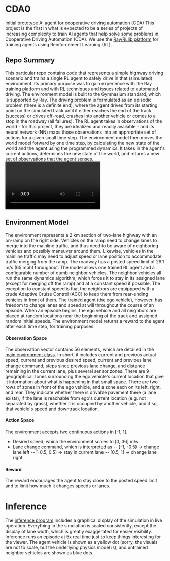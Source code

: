 # CDA0
Initial prototype AI agent for cooperative driving automation (CDA)
This project is the first in what is expected to be a series of projects of increasing complexity to train AI agents that help solve some problems in Cooperative Driving Automation (CDA).
We use the [Ray/RLlib platform](https://docs.ray.io/en/latest/rllib/index.html) for training agents using Reinforcement Learning (RL).

## Repo Summary
This particular repo contains code that represents a simple highway driving scenario and trains a single RL agent to safely drive in that (simulated) environment.
Its primary purpose was to gain experience with the Ray training platform and with RL techniques and issues related to automated driving.
The environment model is built to the Gymnasium standard, which is supported by Ray.
The driving problem is formulated as an episodic problem (there is a definite end), where the agent drives from its starting point on the simulated track until it either reaches the end of the track (success) or drives off-road, crashes into another vehicle or comes to a stop in the roadway (all failures).
The RL agent takes in observations of the world - for this project, they are idealized and readily available - and its neural network (NN) maps those observations into an appropriate set of actions for a given small time step.
The environment model then moves the world model forward by one time step, by calculating the new state of the world and the agent using the programmed dynamics.
It takes in the agent's current actions, determines the new state of the world, and returns a new set of observations that the agent senses.
![Agent driving in lane 0](images/lane0.mp4)

## Environment Model
The environment represents a 2 km section of two-lane highway with an on-ramp on the right side.
Vehicles on the ramp need to change lanes to merge into the mainline traffic, and thus need to be aware of neighboring vehicles and possibly maneuver around them.
Likewise, vehicles in the mainline traffic may need to adjust speed or lane position to accommodate traffic merging from the ramp.
The roadway has a posted speed limit of 29.1 m/s (65 mph) throughout.
The model allows one trained RL agent and a configurable number of dumb neighbor vehicles.
The neighbor vehicles all run the same dynamics algorithm, which forces it to stay in its assigned lane (except for merging off the ramp) and at a constant speed if possible.
The exception to constant speed is that the neighbors are equippped with a crude Adaptive Cruise Control (ACC) to keep them from rear-ending vehicles in front of them.
The trained agent (the ego vehicle), however, has freedom to change lanes and speed at will throughout the course of an episode.
When an episode begins, the ego vehicle and all neighbors are placed at random locations near the beginning of the track and assigned random initial speeds.
The environment model returns a reward to the agent after each time step, for training purposes.

#### Observation Space
The observation vector contains 56 elements, which are detailed in the [main environment class](simple_highway_with_ramp.py#237).
In short, it includes current and previous actual speed, current and previous desired speed, current and previous lane change command, steps since previous lane change, and distance remaining in the current lane, plus several sensor zones.
There are 9 geographical zones surrounding the ego vehicle's current location that give it information about what is happening in that small space.
There are two rows of zones in front of the ego vehicle, and a zone each on its left, right, and rear.
They indicate whether there is drivable pavement there (a lane exists), if the lane is reachable from ego's current location (e.g. not separated by grass), whether it is occupied by another vehicle, and if so, that vehicle's speed and downtrack location.

#### Action Space
The environment accepts two continuous actions in [-1, 1].
- Desired speed, which the environment scales to [0, 36] m/s
- Lane change command, which is interpreted as
-- [-1, -0.5) -> change lane left
-- [-0.5, 0.5) -> stay in current lane
-- [0.5, 1] -> change lane right

#### Reward
The reward encourages the agent to stay close to the posted speed limit and to limit how much it changes speeds or lanes.

# Inference
The [inference program](inference.py) includes a graphical display of the simulation in live operation.
Everything in the simulation is scaled consistently, except the display of lane width, which is greatly exaggerated for easier visibility.
Inference runs an episode at 5x real time just to keep things interesting for the viewer.
The agent vehicle is shown as a yellow dot (sorry, the visuals are not to scale, but the underlying physics model is), and untrained neighbor vehicles are shown as blue dots.
